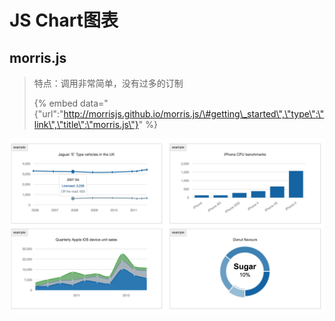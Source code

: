 # JS Chart图表

## morris.js

> 特点：调用非常简单，没有过多的订制
>
> {% embed data="{\"url\":\"http://morrisjs.github.io/morris.js/\#getting\_started\",\"type\":\"link\",\"title\":\"morris.js\"}" %}

![](../.gitbook/assets/image%20%283%29.png)

